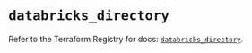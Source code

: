 # `databricks_directory`

Refer to the Terraform Registry for docs: [`databricks_directory`](https://registry.terraform.io/providers/databricks/databricks/1.93.0/docs/resources/directory).
